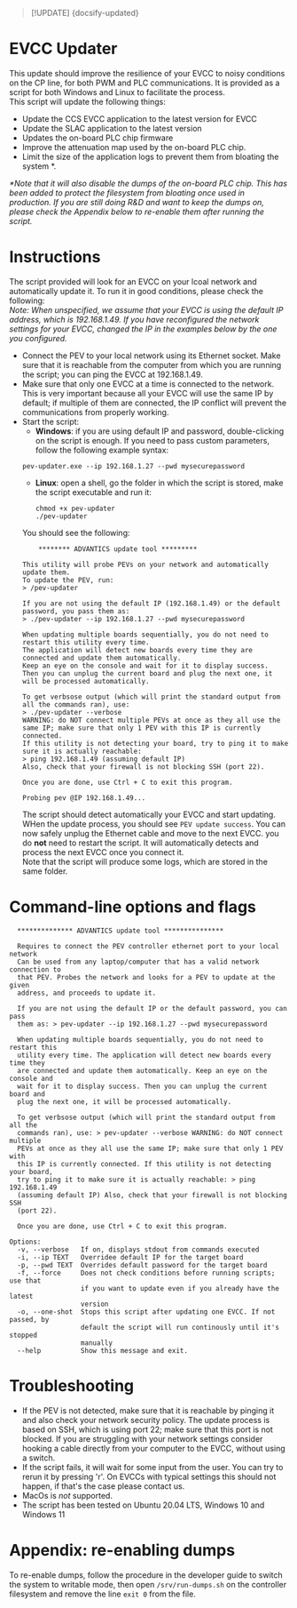 > [!UPDATE] {docsify-updated}
# EVCC Updater
This update should improve the resilience of your EVCC to noisy conditions on the CP line, for both PWM and PLC communications. It is provided as a script for both Windows and Linux to facilitate the process.<br>
This script will update the following things:
* Update the CCS EVCC application to the latest version for EVCC
* Update the SLAC application to the latest version
* Updates the on-board PLC chip firmware
* Improve the attenuation map used by the on-board PLC chip.
* Limit the size of the application logs to prevent them from bloating the system \*.

*\*Note that it will also disable the dumps of the on-board PLC chip. This has been added to protect the filesystem from bloating once used in production. If you are still doing R&D and want to keep the dumps on, please check the Appendix below to re-enable them after running the script.*
<br>

# Instructions
The script provided will look for an EVCC on your lcoal network and automatically update it. To run it in good conditions, please check the following:<br>
*Note: When unspecified, we assume that your EVCC is using the default IP address, which is 192.168.1.49. If you have reconfigured the network settings for your EVCC, changed the IP in the examples below by the one you configured.*
* Connect the PEV to your local network using its Ethernet socket. Make sure that it is reachable from the computer from which you are running the script; you can ping the EVCC at 192.168.1.49.
* Make sure that only one EVCC at a time is connected to the network. This is very important because all your EVCC will use the same IP by default; if multiple of them are connected, the IP conflict will prevent the communications from properly working.
* Start the script:
    * **Windows**: if you are using default IP and password, double-clicking on the script is enough.
    If you need to pass custom parameters, follow the following example syntax:
    ```
    pev-updater.exe --ip 192.168.1.27 --pwd mysecurepassword
    ```
    * **Linux**: open a shell, go the folder in which the script is stored, make the script executable and run it:
        ```
        chmod +x pev-updater
        ./pev-updater
        ```
    You should see the following:
    ```
        ******** ADVANTICS update tool *********

    This utility will probe PEVs on your network and automatically update them.
    To update the PEV, run:
    > /pev-updater

    If you are not using the default IP (192.168.1.49) or the default password, you pass them as:
    > ./pev-updater --ip 192.168.1.27 --pwd mysecurepassword

    When updating multiple boards sequentially, you do not need to restart this utility every time.
    The application will detect new boards every time they are connected and update them automatically.
    Keep an eye on the console and wait for it to display success.
    Then you can unplug the current board and plug the next one, it will be processed automatically.

    To get verbsose output (which will print the standard output from all the commands ran), use:
    > ./pev-updater --verbose
    WARNING: do NOT connect multiple PEVs at once as they all use the same IP; make sure that only 1 PEV with this IP is currently connected.
    If this utility is not detecting your board, try to ping it to make sure it is actually reachable:
    > ping 192.168.1.49 (assuming default IP)
    Also, check that your firewall is not blocking SSH (port 22).

    Once you are done, use Ctrl + C to exit this program.

    Probing pev @IP 192.168.1.49...
    ```
    The script should detect automatically your EVCC and start updating. WHen the update process, you should see ```PEV update success```. You can now safely unplug the Ethernet cable and move to the next EVCC. you do **not** need to restart the script. It will automatically detects and process the next EVCC once you connect it.<br>
Note that the script will produce some logs, which are stored in the same folder.

# Command-line options and flags
```
  ************** ADVANTICS update tool ***************

  Requires to connect the PEV controller ethernet port to your local network
  Can be used from any laptop/computer that has a valid network connection to
  that PEV. Probes the network and looks for a PEV to update at the given
  address, and proceeds to update it.

  If you are not using the default IP or the default password, you can pass
  them as: > pev-updater --ip 192.168.1.27 --pwd mysecurepassword

  When updating multiple boards sequentially, you do not need to restart this
  utility every time. The application will detect new boards every time they
  are connected and update them automatically. Keep an eye on the console and
  wait for it to display success. Then you can unplug the current board and
  plug the next one, it will be processed automatically.

  To get verbsose output (which will print the standard output from all the
  commands ran), use: > pev-updater --verbose WARNING: do NOT connect multiple
  PEVs at once as they all use the same IP; make sure that only 1 PEV with
  this IP is currently connected. If this utility is not detecting your board,
  try to ping it to make sure it is actually reachable: > ping 192.168.1.49
  (assuming default IP) Also, check that your firewall is not blocking SSH
  (port 22).

  Once you are done, use Ctrl + C to exit this program.

Options:
  -v, --verbose   If on, displays stdout from commands executed
  -i, --ip TEXT   Overridee default IP for the target board
  -p, --pwd TEXT  Overrides default password for the target board
  -f, --force     Does not check conditions before running scripts; use that
                  if you want to update even if you already have the latest
                  version
  -o, --one-shot  Stops this script after updating one EVCC. If not passed, by
                  default the script will run continously until it's stopped
                  manually
  --help          Show this message and exit.
```

# Troubleshooting
* If the PEV is not detected, make sure that it is reachable by pinging it and also check your network security policy. The update process is based on SSH, which is using port 22; make sure that this port is not blocked. If you are struggling with your network settings consider hooking a cable directly from your computer to the EVCC, without using a switch.
* If the script fails, it will wait for some input from the user. You can try to rerun it by pressing 'r'. On EVCCs with typical settings this should not happen, if that's the case please contact us.
* MacOs is *not* supported.
* The script has been tested on Ubuntu 20.04 LTS, Windows 10 and Windows 11


# Appendix: re-enabling dumps
To re-enable dumps, follow the procedure in the developer guide to switch the system to writable mode, then open `/srv/run-dumps.sh` on the controller filesystem and remove the line `exit 0` from the file.
